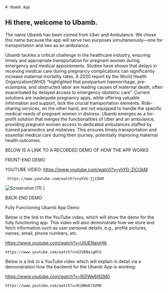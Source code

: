 
    # Ubamb App
    
## Hi there, welcome to Ubamb.
The name Ubamb has been coined from Uber and Ambulance. We chose this name because the app will serve two purposes simultaneously—one for transportation and two as an ambulance.

Ubamb tackles a critical challenge in the healthcare industry, ensuring timely and appropriate transportation for pregnant women during emergency and medical appointments. Studies have shown that delays in receiving medical care during pregnancy complications can significantly increase maternal mortality rates. A 2020 report by the World Health Organization(WHO) “highlighted that postpartum haemorrhage, pre-eclampsia, and obstructed labor are leading causes of maternal death, often exacerbated by delayed access to emergency obstetric care”. Current solutions are inadequate pregnancy apps, while offering valuable information and support, lack the crucial transportation elements. Ride-sharing services, on the other hand, are not equipped to handle the specific medical needs of pregnant women in distress. Ubamb emerges as a for-profit solution that merges the functionalities of Uber and an ambulance, providing pregnant women access to dedicated ambulances staffed by trained paramedics and midwives. This ensures timely transportation and essential medical care during their journey, potentially improving maternal health outcomes.









BELOW IS A LINK TO A RECORDED DEMO OF HOW THE APP WORKS 



FRONT-END DEMO


YOUTUBE VIDEO:     https://www.youtube.com/watch?v=yhYG-ZjCOkM
        
     https://www.youtube.com/watch?v=yhYG-ZjCOkM

 
![Screenshot (11)](https://github.com/Nyiriek/_Ubamb_/assets/116681226/4da77f16-1d27-43e2-869d-5e09610e9402)
}


BACK-END DEMO


Fully Functioning Ubamb App Demo


Below is the link to the YouTube video, which will show the demo for the fully functioning app. This video will also demonstrate how we store and fetch information such as user personal details, e.g., profile pictures, names, email, phone numbers, etc.

https://www.youtube.com/watch?v=UIUENaigHlk


    https://www.youtube.com/watch?v=UIUENaigHlk



Below is a link to a YouTube video which will explain in detail via a demonstration how the backend for the Ubamb App is working:

https://www.youtube.com/watch?v=RiDWe6l92M0


    https://www.youtube.com/watch?v=RiDWe6l92M0
